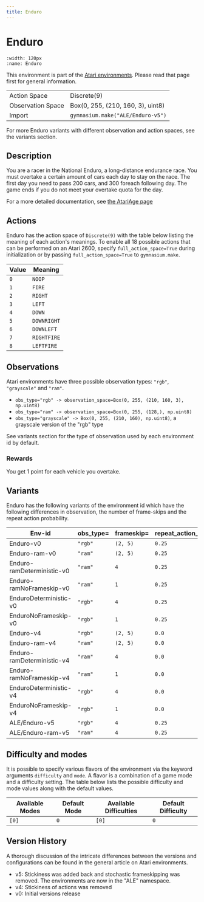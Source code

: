 ```yaml
---
title: Enduro
---
```


# Enduro

```{figure} ../../_static/videos/atari/enduro.gif
:width: 120px
:name: Enduro
```

This environment is part of the <a href='..'>Atari environments</a>. Please read that page first for general information.

|   |   |
|---|---|
| Action Space | Discrete(9) |
| Observation Space | Box(0, 255, (210, 160, 3), uint8) |
| Import | `gymnasium.make("ALE/Enduro-v5")` |

For more Enduro variants with different observation and action spaces, see the variants section.

## Description

You are a racer in the National Enduro, a long-distance endurance race. You must overtake a certain amount of cars each day to stay on the race. The first day you need to pass 200 cars, and 300 foreach following day. The game ends if you do not meet your overtake quota for the day.

For a more detailed documentation, see [the AtariAge page](https://atariage.com/manual_html_page.php?SoftwareLabelID=163)

## Actions

Enduro has the action space of `Discrete(9)` with the table below listing the meaning of each action's meanings.
To enable all 18 possible actions that can be performed on an Atari 2600, specify `full_action_space=True` during
initialization or by passing `full_action_space=True` to `gymnasium.make`.

| Value   | Meaning     |
|---------|-------------|
| `0`     | `NOOP`      |
| `1`     | `FIRE`      |
| `2`     | `RIGHT`     |
| `3`     | `LEFT`      |
| `4`     | `DOWN`      |
| `5`     | `DOWNRIGHT` |
| `6`     | `DOWNLEFT`  |
| `7`     | `RIGHTFIRE` |
| `8`     | `LEFTFIRE`  |

## Observations

Atari environments have three possible observation types: `"rgb"`, `"grayscale"` and `"ram"`.

- `obs_type="rgb" -> observation_space=Box(0, 255, (210, 160, 3), np.uint8)`
- `obs_type="ram" -> observation_space=Box(0, 255, (128,), np.uint8)`
- `obs_type="grayscale" -> Box(0, 255, (210, 160), np.uint8)`, a grayscale version of the "rgb" type

See variants section for the type of observation used by each environment id by default.

### Rewards

You get 1 point for each vehicle you overtake.

## Variants

Enduro has the following variants of the environment id which have the following differences in observation,
the number of frame-skips and the repeat action probability.

| Env-id                     | obs_type=   | frameskip=   | repeat_action_probability=   |
|----------------------------|-------------|--------------|------------------------------|
| Enduro-v0                  | `"rgb"`     | `(2, 5)`     | `0.25`                       |
| Enduro-ram-v0              | `"ram"`     | `(2, 5)`     | `0.25`                       |
| Enduro-ramDeterministic-v0 | `"ram"`     | `4`          | `0.25`                       |
| Enduro-ramNoFrameskip-v0   | `"ram"`     | `1`          | `0.25`                       |
| EnduroDeterministic-v0     | `"rgb"`     | `4`          | `0.25`                       |
| EnduroNoFrameskip-v0       | `"rgb"`     | `1`          | `0.25`                       |
| Enduro-v4                  | `"rgb"`     | `(2, 5)`     | `0.0`                        |
| Enduro-ram-v4              | `"ram"`     | `(2, 5)`     | `0.0`                        |
| Enduro-ramDeterministic-v4 | `"ram"`     | `4`          | `0.0`                        |
| Enduro-ramNoFrameskip-v4   | `"ram"`     | `1`          | `0.0`                        |
| EnduroDeterministic-v4     | `"rgb"`     | `4`          | `0.0`                        |
| EnduroNoFrameskip-v4       | `"rgb"`     | `1`          | `0.0`                        |
| ALE/Enduro-v5              | `"rgb"`     | `4`          | `0.25`                       |
| ALE/Enduro-ram-v5          | `"ram"`     | `4`          | `0.25`                       |

## Difficulty and modes

It is possible to specify various flavors of the environment via the keyword arguments `difficulty` and `mode`.
A flavor is a combination of a game mode and a difficulty setting. The table below lists the possible difficulty and mode values
along with the default values.

| Available Modes   | Default Mode   | Available Difficulties   | Default Difficulty   |
|-------------------|----------------|--------------------------|----------------------|
| `[0]`             | `0`            | `[0]`                    | `0`                  |

## Version History

A thorough discussion of the intricate differences between the versions and configurations can be found in the general article on Atari environments.

* v5: Stickiness was added back and stochastic frameskipping was removed. The environments are now in the "ALE" namespace.
* v4: Stickiness of actions was removed
* v0: Initial versions release
